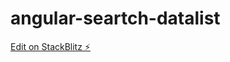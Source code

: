 # angular-seartch-datalist

[Edit on StackBlitz ⚡️](https://stackblitz.com/edit/angular-seartch-datalist)